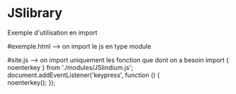 # JSlibrary

Exemple d'utilisation en import

#exemple.html --> on import le js en type module
<script src="~/js/site.js" type="module" asp-append-version="true"></script>

#site.js --> on import uniquement les fonction que dont on a besoin
import { noenterkey } from './modules/JSlindium.js';
document.addEventListener('keypress', function () {  
    noenterkey();
});


